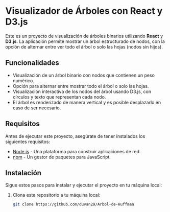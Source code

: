 # Visualizador de Árboles con React y D3.js

Este es un proyecto de visualización de árboles binarios utilizando **React** y **D3.js**. La aplicación permite mostrar un árbol estructurado de nodos, con la opción de alternar entre ver todo el árbol o solo las hojas (nodos sin hijos).

## Funcionalidades

- Visualización de un árbol binario con nodos que contienen un peso numérico.
- Opción para alternar entre mostrar todo el árbol o solo las hojas.
- Visualización interactiva de los nodos del árbol usando D3.js, con círculos y texto que representan cada nodo.
- El árbol es renderizado de manera vertical y es posible desplazarlo en caso de ser necesario.

## Requisitos

Antes de ejecutar este proyecto, asegúrate de tener instalados los siguientes requisitos:

- [Node.js](https://nodejs.org/) - Una plataforma para construir aplicaciones de red.
- [npm](https://www.npmjs.com/) - Un gestor de paquetes para JavaScript.

## Instalación

Sigue estos pasos para instalar y ejecutar el proyecto en tu máquina local:

1. Clona este repositorio a tu máquina local:

   ```bash
   git clone https://github.com/duvan29/Arbol-de-Huffman
